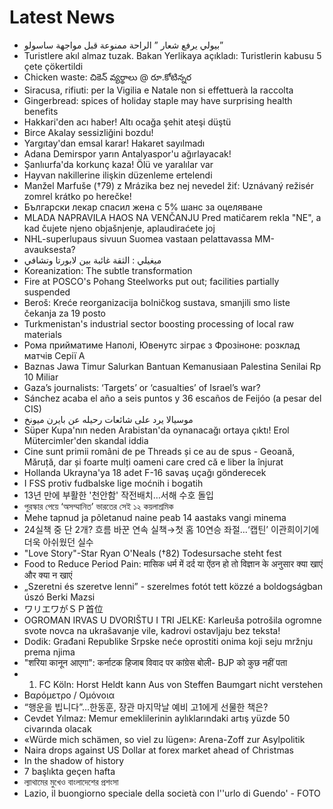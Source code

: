 # Latest News
-  بيولي يرفع شعار ” الراحة ممنوعة قبل مواجهة ساسولو”
-  Turistlere akıl almaz tuzak. Bakan Yerlikaya açıkladı: Turistlerin kabusu 5 çete çökertildi
-  Chicken waste: చికెన్‌ వ్యర్థాలు @ రూ.కోటిన్నర
-  Siracusa, rifiuti: per la Vigilia e Natale non si effettuerà la raccolta
-  Gingerbread: spices of holiday staple may have surprising health benefits
-  Hakkari'den acı haber! Altı ocağa şehit ateşi düştü
-  Birce Akalay sessizliğini bozdu!
-  Yargıtay'dan emsal karar! Hakaret sayılmadı
-  Adana Demirspor yarın Antalyaspor'u ağırlayacak!
-  Şanlıurfa'da korkunç kaza! Ölü ve yaralılar var
-  Hayvan nakillerine ilişkin düzenleme ertelendi
-  Manžel Marfuše (†79) z Mrázika bez nej nevedel žiť: Uznávaný režisér zomrel krátko po herečke!
-  Български лекар спасил жена с 5% шанс за оцеляване
-  MLADA NAPRAVILA HAOS NA VENČANJU Pred matičarem rekla &quot;NE&quot;, a kad čujete njeno objašnjenje, aplaudiraćete joj
-  NHL-superlupaus sivuun Suomea vastaan pelattavassa MM-avauksesta?
-  ميغيلي : الثقة غائبة بين لابورتا وتشافي
-  Koreanization: The subtle transformation
-  Fire at POSCO's Pohang Steelworks put out; facilities partially suspended
-  Beroš: Kreće reorganizacija bolničkog sustava, smanjili smo liste čekanja za 19 posto
-  Turkmenistan's industrial sector boosting processing of local raw materials
-  Рома прийматиме Наполі, Ювенутс зіграє з Фрозіноне: розклад матчів Серії А
-  Baznas Jawa Timur Salurkan Bantuan Kemanusiaan Palestina Senilai Rp 10 Miliar
-  Gaza’s journalists: ‘Targets’ or ‘casualties’ of Israel’s war?
-  Sánchez acaba el año a seis puntos y 36 escaños de Feijóo (a pesar del CIS)
-  موسيالا يرد على شائعات رحيله عن بايرن ميونخ
-  Süper Kupa'nın neden Arabistan'da oynanacağı ortaya çıktı! Erol Mütercimler'den skandal iddia
-  Cine sunt primii români de pe Threads și ce au de spus - Geoană, Măruță, dar și foarte mulți oameni care cred că e liber la înjurat
-  Hollanda Ukrayna'ya 18 adet F-16 savaş uçağı gönderecek
-  I FSS protiv fudbalske lige moćnih i bogatih
-  13년 만에 부활한 '천안함' 작전배치…서해 수호 돌입
-  পুরস্কার পেয়ে ‘অসম্মানিত’ ভারতের সেই ১২ কয়লাশ্রমিক
-  Mehe tapnud ja põletanud naine peab 14 aastaks vangi minema
-  24실책 중 단 2개? 흐름 바꾼 연속 실책→첫 홈 10연승 좌절…‘캡틴’ 이관희이기에 더욱 아쉬웠던 실수
-  "Love Story"-Star Ryan O'Neals (†82) Todesursache steht fest
-  Food to Reduce Period Pain: मासिक धर्म में दर्द या ऐंठन हो तो विज्ञान के अनुसार क्या खाएं और क्या न खाएं
-  „Szeretni és szeretve lenni” - szerelmes fotót tett közzé a boldogságban úszó Berki Mazsi
-  ワリエワがＳＰ首位
-  OGROMAN IRVAS U DVORIŠTU I TRI JELKE: Karleuša potrošila ogromne svote novca na ukrašavanje vile, kadrovi ostavljaju bez teksta!
-  Dodik: Građani Republike Srpske neće oprostiti onima koji seju mržnju prema njima
-  "शरिया कानून आएगा": कर्नाटक हिजाब विवाद पर कांग्रेस बोली- BJP को कुछ नहीं पता
-  1. FC Köln: Horst Heldt kann Aus von Steffen Baumgart nicht verstehen
-  Βαρόμετρο / Ομόνοια
-  “행운을 빕니다”…한동훈, 장관 마지막날 예비 고1에게 선물한 책은?
-  Cevdet Yılmaz: Memur emeklilerinin aylıklarındaki artış yüzde 50 civarında olacak
-  «Würde mich schämen, so viel zu lügen»: Arena-Zoff zur Asylpolitik
-  Naira drops against US Dollar at forex market ahead of Christmas
-  In the shadow of history
-  7 başlıkta geçen hafta
-  ল্যাথামের মুখেও বাংলাদেশের প্রশংসা
-  Lazio, il buongiorno speciale della società con l''urlo di Guendo' - FOTO
